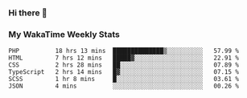 ### Hi there 👋

<!--
**royschrauwen/royschrauwen** is a ✨ _special_ ✨ repository because its `README.md` (this file) appears on your GitHub profile.

Here are some ideas to get you started:

- 🔭 I’m currently working on ...
- 🌱 I’m currently learning ...
- 👯 I’m looking to collaborate on ...
- 🤔 I’m looking for help with ...
- 💬 Ask me about ...
- 📫 How to reach me: ...
- 😄 Pronouns: ...
- ⚡ Fun fact: ...
-->


### My WakaTime Weekly Stats
<!--START_SECTION:waka-->

```text
PHP          18 hrs 13 mins  ██████████████▒░░░░░░░░░░   57.99 %
HTML         7 hrs 12 mins   █████▓░░░░░░░░░░░░░░░░░░░   22.91 %
CSS          2 hrs 28 mins   ██░░░░░░░░░░░░░░░░░░░░░░░   07.89 %
TypeScript   2 hrs 14 mins   █▓░░░░░░░░░░░░░░░░░░░░░░░   07.15 %
SCSS         1 hr 8 mins     █░░░░░░░░░░░░░░░░░░░░░░░░   03.61 %
JSON         4 mins          ░░░░░░░░░░░░░░░░░░░░░░░░░   00.26 %
```

<!--END_SECTION:waka-->
